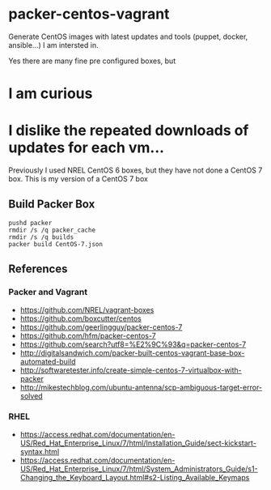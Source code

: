 # packer-centos-vagrant
Generate CentOS images with latest updates and tools (puppet, docker, ansible...) I am intersted in.

Yes there are many fine pre configured boxes, but 
# I am curious
# I dislike the repeated downloads of updates for each vm...

Previously I used NREL CentOS 6 boxes, but they have not done a CentOS 7 box.
This is my version of a CentOS 7 box

## Build Packer Box

    pushd packer
    rmdir /s /q packer_cache
    rmdir /s /q builds
    packer build CentOS-7.json

## References
### Packer and Vagrant

- https://github.com/NREL/vagrant-boxes
- https://github.com/boxcutter/centos
- https://github.com/geerlingguy/packer-centos-7
- https://github.com/hfm/packer-centos-7
- https://github.com/search?utf8=%E2%9C%93&q=packer-centos-7
- http://digitalsandwich.com/packer-built-centos-vagrant-base-box-automated-build
- http://softwaretester.info/create-simple-centos-7-virtualbox-with-packer
- http://mikestechblog.com/ubuntu-antenna/scp-ambiguous-target-error-solved

### RHEL

- https://access.redhat.com/documentation/en-US/Red_Hat_Enterprise_Linux/7/html/Installation_Guide/sect-kickstart-syntax.html
- https://access.redhat.com/documentation/en-US/Red_Hat_Enterprise_Linux/7/html/System_Administrators_Guide/s1-Changing_the_Keyboard_Layout.html#s2-Listing_Available_Keymaps
